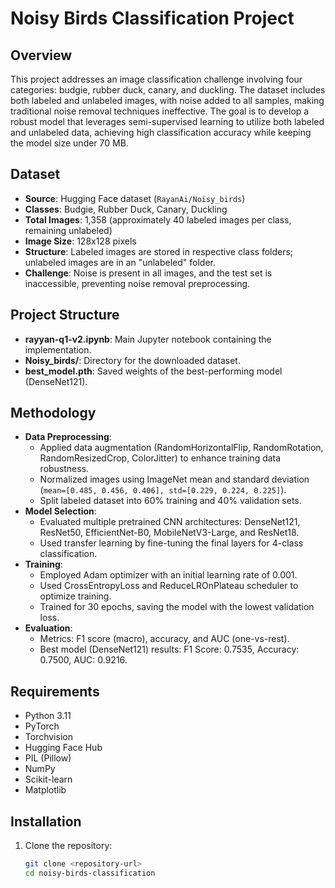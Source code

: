 # Noisy Birds Classification Project

## Overview
This project addresses an image classification challenge involving four categories: budgie, rubber duck, canary, and duckling. The dataset includes both labeled and unlabeled images, with noise added to all samples, making traditional noise removal techniques ineffective. The goal is to develop a robust model that leverages semi-supervised learning to utilize both labeled and unlabeled data, achieving high classification accuracy while keeping the model size under 70 MB.

## Dataset
- **Source**: Hugging Face dataset (`RayanAi/Noisy_birds`)
- **Classes**: Budgie, Rubber Duck, Canary, Duckling
- **Total Images**: 1,358 (approximately 40 labeled images per class, remaining unlabeled)
- **Image Size**: 128x128 pixels
- **Structure**: Labeled images are stored in respective class folders; unlabeled images are in an "unlabeled" folder.
- **Challenge**: Noise is present in all images, and the test set is inaccessible, preventing noise removal preprocessing.

## Project Structure
- **rayyan-q1-v2.ipynb**: Main Jupyter notebook containing the implementation.
- **Noisy_birds/**: Directory for the downloaded dataset.
- **best_model.pth**: Saved weights of the best-performing model (DenseNet121).

## Methodology
- **Data Preprocessing**:
  - Applied data augmentation (RandomHorizontalFlip, RandomRotation, RandomResizedCrop, ColorJitter) to enhance training data robustness.
  - Normalized images using ImageNet mean and standard deviation (`mean=[0.485, 0.456, 0.406], std=[0.229, 0.224, 0.225]`).
  - Split labeled dataset into 60% training and 40% validation sets.
- **Model Selection**:
  - Evaluated multiple pretrained CNN architectures: DenseNet121, ResNet50, EfficientNet-B0, MobileNetV3-Large, and ResNet18.
  - Used transfer learning by fine-tuning the final layers for 4-class classification.
- **Training**:
  - Employed Adam optimizer with an initial learning rate of 0.001.
  - Used CrossEntropyLoss and ReduceLROnPlateau scheduler to optimize training.
  - Trained for 30 epochs, saving the model with the lowest validation loss.
- **Evaluation**:
  - Metrics: F1 score (macro), accuracy, and AUC (one-vs-rest).
  - Best model (DenseNet121) results: F1 Score: 0.7535, Accuracy: 0.7500, AUC: 0.9216.

## Requirements
- Python 3.11
- PyTorch
- Torchvision
- Hugging Face Hub
- PIL (Pillow)
- NumPy
- Scikit-learn
- Matplotlib

## Installation
1. Clone the repository:
   ```bash
   git clone <repository-url>
   cd noisy-birds-classification
